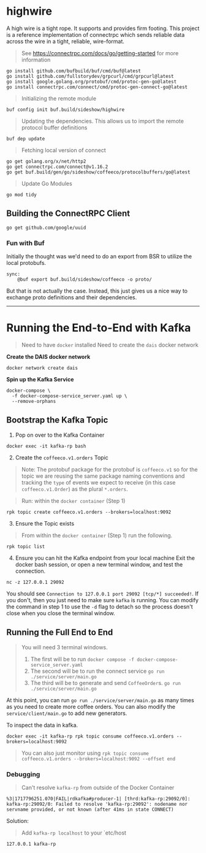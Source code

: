# highwire
A high wire is a tight rope. It supports and provides firm footing. This project is a reference implementation of connectrpc which sends reliable data across the wire in a tight, reliable, wire-format. 

> See https://connectrpc.com/docs/go/getting-started for more information
~~~
go install github.com/bufbuild/buf/cmd/buf@latest
go install github.com/fullstorydev/grpcurl/cmd/grpcurl@latest
go install google.golang.org/protobuf/cmd/protoc-gen-go@latest
go install connectrpc.com/connect/cmd/protoc-gen-connect-go@latest
~~~

> Initializing the remote module
~~~
buf config init buf.build/sideshow/highwire
~~~

> Updating the dependencies. This allows us to import the remote protocol buffer definitions
~~~
buf dep update
~~~

> Fetching local version of connect
~~~
go get golang.org/x/net/http2
go get connectrpc.com/connect@v1.16.2
go get buf.build/gen/go/sideshow/coffeeco/protocolbuffers/go@latest
~~~

> Update Go Modules
~~~
go mod tidy
~~~

## Building the ConnectRPC Client

~~~
go get github.com/google/uuid
~~~

### Fun with Buf

Initially the thought was we'd need to do an export from BSR to utilize the local protobufs.
~~~
sync:
	@buf export buf.build/sideshow/coffeeco -o proto/
~~~

But that is not actually the case. Instead, this just gives us a nice way 
to exchange proto definitions and their dependencies.

---

# Running the End-to-End with Kafka

> Need to have `docker` installed
> Need to create the `dais` docker network

**Create the DAIS docker network**
~~~
docker network create dais
~~~

**Spin up the Kafka Service**
~~~
docker-compose \
  -f docker-compose-service_server.yaml up \
  --remove-orphans
~~~

## Bootstrap the Kafka Topic

1. Pop on over to the Kafka Container
~~~
docker exec -it kafka-rp bash
~~~

2. Create the `coffeeco.v1.orders` Topic
> Note: The protobuf package for the protobuf is `coffeeco.v1` so for the topic we are reusing the same package
> naming conventions and tracking the `type` of events we expect to receive (in this case `coffeeco.v1.Order`) as
> the plural `*.orders`.

> Run: within the `docker container` (Step 1)
~~~
rpk topic create coffeeco.v1.orders --brokers=localhost:9092
~~~

3. Ensure the Topic exists
> From within the `docker container` (Step 1) run the following.
~~~
rpk topic list
~~~

4. Ensure you can hit the Kafka endpoint from your local machine
Exit the docker bash session, or open a new terminal window, and test the connection.
~~~
nc -z 127.0.0.1 29092
~~~
You should see `Connection to 127.0.0.1 port 29092 [tcp/*] succeeded!`. If you don't, then you just need to make sure
`kafka` is running. You can modify the command in step 1 to use the `-d` flag to detach so the process doesn't close 
when you close the terminal window.

## Running the Full End to End
> You will need 3 terminal windows. 
> 1. The first will be to run `docker compose -f docker-compose-service_server.yaml`
> 2. The second will be to run the connect service `go run ./service/server/main.go`
> 3. The third will be to generate and send `CoffeeOrder`s. `go run ./service/server/main.go`

At this point, you can run `go run ./service/server/main.go` as many times as you need to create more coffee orders. 
You can also modify the `service/client/main.go` to add new generators.

To inspect the data in kafka. 

~~~
docker exec -it kafka-rp rpk topic consume coffeeco.v1.orders --brokers=localhost:9092
~~~

> You can also just monitor using `rpk topic consume coffeeco.v1.orders --brokers=localhost:9092 --offset end`

### Debugging
> Can't resolve `kafka-rp` from outside of the Docker Container
~~~
%3|1717796251.070|FAIL|rdkafka#producer-1| [thrd:kafka-rp:29092/0]: kafka-rp:29092/0: Failed to resolve 'kafka-rp:29092': nodename nor servname provided, or not known (after 41ms in state CONNECT)
~~~

Solution:
> Add `kafka-rp localhost` to your `etc/host

```bash
127.0.0.1 kafka-rp
```

